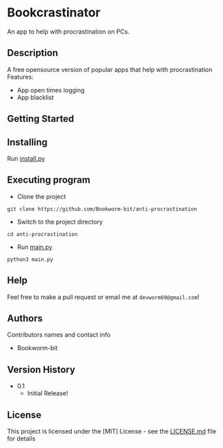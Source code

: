 # Bookcrastinator

An app to help with procrastination on PCs.

## Description

A free opensource version of popular apps that help with procrastination
Features:
* App open times logging
* App blacklist

## Getting Started

## Installing

Run [install.py](https://github.com/Bookworm-bit/anti-procrastination/blob/main/setup.py)

## Executing program

* Clone the project
```
git clone https://github.com/Bookworm-bit/anti-procrastination
```
* Switch to the project directory
```
cd anti-procrastination
```
* Run [main.py](https://github.com/Bookworm-bit/anti-procrastination/blob/main/main.py)
```
python3 main.py
```

## Help

Feel free to make a pull request or email me at `devworm69@gmail.com`!

## Authors

Contributors names and contact info

* Bookworm-bit

## Version History

* 0.1
    * Initial Release!

## License

This project is licensed under the [MIT] License - see the [LICENSE.md](https://github.com/Bookworm-bit/anti-procrastination/LICENSE.md) file for details
